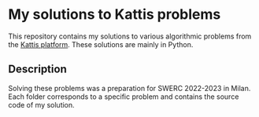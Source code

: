 # My solutions to Kattis problems

This repository contains my solutions to various algorithmic problems from the [Kattis platform](https://open.kattis.com/problems). These solutions are mainly in Python.

## Description

Solving these problems was a preparation for SWERC 2022-2023 in Milan. Each folder corresponds to a specific problem and contains the source code of my solution.
